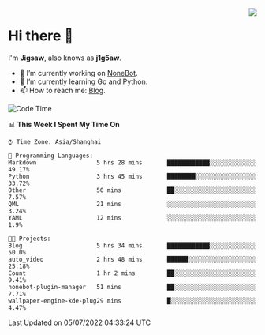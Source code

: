 <a href="#">
  <img align="right" src="https://github-readme-stats.vercel.app/api?username=j1g5awi&count_private=true&show_icons=true&title_color=80070B&text_color=B3B3B3&bg_color=212121&icon_color=80070B" />
</a>

# Hi there 👋

I'm **Jigsaw**, also knows as **j1g5aw**.

- 🔭 I’m currently working on [NoneBot](https://github.com/nonebot).
- 🌱 I’m currently learning Go and Python.
- 📫 How to reach me: [Blog](https://blog.maddestroyer.xyz/).

<!--START_SECTION:waka-->
![Code Time](http://img.shields.io/badge/Code%20Time-0%20secs-blue)

📊 **This Week I Spent My Time On** 

```text
⌚︎ Time Zone: Asia/Shanghai

💬 Programming Languages: 
Markdown                 5 hrs 28 mins       ████████████░░░░░░░░░░░░░   49.17% 
Python                   3 hrs 45 mins       ████████░░░░░░░░░░░░░░░░░   33.72% 
Other                    50 mins             ██░░░░░░░░░░░░░░░░░░░░░░░   7.57% 
QML                      21 mins             ░░░░░░░░░░░░░░░░░░░░░░░░░   3.24% 
YAML                     12 mins             ░░░░░░░░░░░░░░░░░░░░░░░░░   1.9%

🐱‍💻 Projects: 
Blog                     5 hrs 34 mins       ████████████░░░░░░░░░░░░░   50.0% 
auto_video               2 hrs 48 mins       ██████░░░░░░░░░░░░░░░░░░░   25.18% 
Count                    1 hr 2 mins         ██░░░░░░░░░░░░░░░░░░░░░░░   9.41% 
nonebot-plugin-manager   51 mins             ██░░░░░░░░░░░░░░░░░░░░░░░   7.71% 
wallpaper-engine-kde-plug29 mins             █░░░░░░░░░░░░░░░░░░░░░░░░   4.47%

```


 Last Updated on 05/07/2022 04:33:24 UTC
<!--END_SECTION:waka-->
